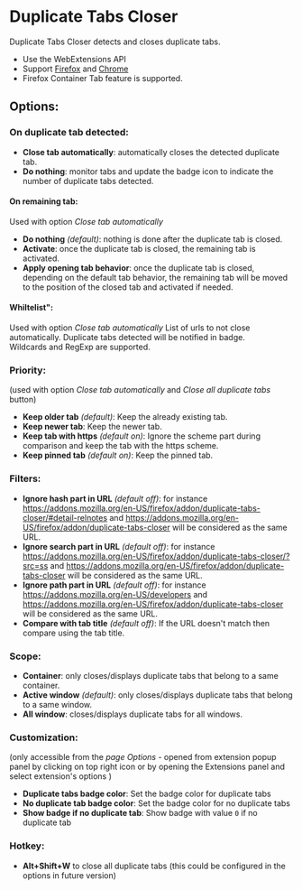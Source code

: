 # Duplicate Tabs Closer


Duplicate Tabs Closer detects and closes duplicate tabs.

* Use the WebExtensions API
* Support [Firefox](https://addons.mozilla.org/en-US/firefox/addon/duplicate-tabs-closer) and [Chrome](https://chrome.google.com/webstore/detail/duplicate-tabs-closer/gnmdbogfankgjepgglmmfmbnimcmcjle)
* Firefox Container Tab feature is supported.

## Options:

### On duplicate tab detected:

* **Close tab automatically**: automatically closes the detected duplicate tab.
* **Do nothing**: monitor tabs and update the badge icon to indicate the number of duplicate tabs detected.

#### On remaining tab:
Used with option *Close tab automatically*
* **Do nothing** *(default)*: nothing is done after the duplicate tab is closed.
* **Activate**: once the duplicate tab is closed, the remaining tab is activated.
* **Apply opening tab behavior**: once the duplicate tab is closed, depending on the default tab behavior, the remaining tab will be moved to the position of the closed tab and activated if needed.

#### Whiltelist":
Used with option *Close tab automatically*
List of urls to not close automatically. Duplicate tabs detected will be notified in badge.  
Wildcards and RegExp are supported.


### Priority:
(used with option *Close tab automatically* and *Close all duplicate tabs* button)  

* **Keep older tab** *(default)*: Keep the already existing tab.
* **Keep newer tab**: Keep the newer tab.
* **Keep tab with https** *(default on)*: Ignore the scheme part during comparison and keep the tab with the https scheme.
* **Keep pinned tab** *(default on)*: Keep the pinned tab.


### Filters:

* **Ignore hash part in URL** *(default off)*: for instance https://addons.mozilla.org/en-US/firefox/addon/duplicate-tabs-closer/#detail-relnotes and https://addons.mozilla.org/en-US/firefox/addon/duplicate-tabs-closer will be considered as the same URL.
* **Ignore search part in URL** *(default off)*: for instance https://addons.mozilla.org/en-US/firefox/addon/duplicate-tabs-closer/?src=ss and https://addons.mozilla.org/en-US/firefox/addon/duplicate-tabs-closer will be considered as the same URL.
* **Ignore path part in URL** *(default off)*: for instance https://addons.mozilla.org/en-US/developers and https://addons.mozilla.org/en-US/firefox/addon/duplicate-tabs-closer will be considered as the same URL.
* **Compare with tab title** *(default off)*: If the URL doesn't match then compare using the tab title.


### Scope:

* **Container**: only closes/displays duplicate tabs that belong to a same container.
* **Active window** *(default)*: only closes/displays duplicate tabs that belong to a same window.
* **All window**: closes/displays duplicate tabs for all windows.


### Customization:
(only accessible from the *page Options* - opened from extension popup panel by clicking on top right icon or by opening the Extensions panel and select extension's options )

* **Duplicate tabs badge color**: Set the badge color for duplicate tabs
* **No duplicate tab badge color**: Set the badge color for no duplicate tabs
* **Show badge if no duplicate tab**: Show badge with value `0` if no duplicate tab


### Hotkey:

* **Alt+Shift+W** to close all duplicate tabs (this could be configured in the options in future version)
